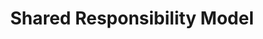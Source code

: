 ---
eleventyNavigation:
  key: SRM
  parent: Support
  order: 2
layout: sub-navigation
title: Shared Responsibility Model
includeInBreadcrumbs: true
description: A breakdown of ours and users' responsibilities on the Data Platform
aside:
  title: Aside
  content: | 
    A small portion of content that is **indirectly** related to the main content.
related:
  sections:
    - title: Related links
      items:
        - text: Layouts
          href: ../../layouts
        - text: Options
          href: ../../options
      subsections:
        - title: Eleventy documentation
          items:
          - text: Front matter data
            href: https://www.11ty.dev/docs/data-frontmatter/
---
